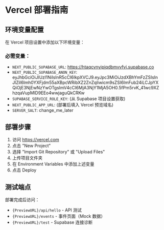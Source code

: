 # Vercel 部署指南

## 环境变量配置

在 Vercel 项目设置中添加以下环境变量：

### 必需变量：
- `NEXT_PUBLIC_SUPABASE_URL`: https://htaqcvnyipiqdbmvvfvj.supabase.co
- `NEXT_PUBLIC_SUPABASE_ANON_KEY`: eyJhbGciOiJIUzI1NiIsInR5cCI6IkpXVCJ9.eyJpc3MiOiJzdXBhYmFzZSIsInJlZiI6Imh0YXFjdm55aXBpcWRibXZ2ZnZqIiwicm9sZSI6ImFub24iLCJpYXQiOjE3NjEwNzYwOTgsImV4cCI6MjA3NjY1MjA5OH0.5fPm5rvK_41wc9XZhzqaVupMlD9EEo4wwjaguQkCRKw
- `SUPABASE_SERVICE_ROLE_KEY`: (从 Supabase 项目设置获取)
- `NEXT_PUBLIC_APP_URL`: (部署后填入 Vercel 预览域名)
- `SERVER_SALT`: change_me_later

## 部署步骤

1. 访问 https://vercel.com
2. 点击 "New Project"
3. 选择 "Import Git Repository" 或 "Upload Files"
4. 上传项目文件夹
5. 在 Environment Variables 中添加上述变量
6. 点击 Deploy

## 测试端点

部署完成后访问：
- `{PreviewURL}/api/hello` - API 测试
- `{PreviewURL}/events` - 事件页面（Mock 数据）
- `{PreviewURL}/test` - Supabase 连接诊断


